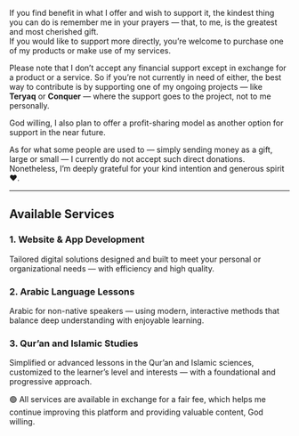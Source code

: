 If you find benefit in what I offer and wish to support it, the kindest thing you can do is remember me in your prayers — that, to me, is the greatest and most cherished gift.  
If you would like to support more directly, you’re welcome to purchase one of my products or make use of my services.

Please note that I don’t accept any financial support except in exchange for a product or a service. So if you’re not currently in need of either, the best way to contribute is by supporting one of my ongoing projects — like **Teryaq** or **Conquer** — where the support goes to the project, not to me personally.

God willing, I also plan to offer a profit-sharing model as another option for support in the near future.

As for what some people are used to — simply sending money as a gift, large or small — I currently do not accept such direct donations. Nonetheless, I’m deeply grateful for your kind intention and generous spirit ❤️.

---

## **Available Services**

### 1. **Website & App Development**

Tailored digital solutions designed and built to meet your personal or organizational needs — with efficiency and high quality.

### 2. **Arabic Language Lessons**

Arabic for non-native speakers — using modern, interactive methods that balance deep understanding with enjoyable learning.

### 3. **Qur’an and Islamic Studies**

Simplified or advanced lessons in the Qur’an and Islamic sciences, customized to the learner’s level and interests — with a foundational and progressive approach.

🟢 All services are available in exchange for a fair fee, which helps me continue improving this platform and providing valuable content, God willing.